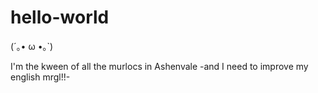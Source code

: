 # hello-world
(´｡• ω •｡`)

I'm the kween of all the murlocs in Ashenvale -and I need to improve my english mrgl!!-
